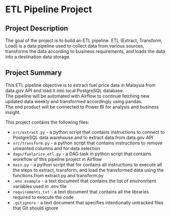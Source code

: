 # ETL Pipeline Project

## Project Description
The goal of the project is to build an ETL pipeline. ETL (Extract, Transform, Load) is a data pipeline used to collect data from various sources, transforms the data according to business requirements, and loads the data into a destination data storage.

## Project Summary
This ETL pipeline objective is to extract fuel price data in Malaysia from data.gov API and load it into local PostgreSQL database. <br>
The pipeline will be automated with Airflow to continue fetching new updated data weekly and transformed accordingly using pandas. <br> The end product will be connected to Power BI for analysis and business insight.

This project contains the following files:
- ``src/extract.py`` - a python script that contains instructions to connect to PostgreSQL data warehouse and to extract data from data.gov API<br>
- ``src/transform.py`` - a python script that contains instructions to remove unwanted columns and for data selection<br>
- ``dags/fuelprice_etl.py`` - a DAG task in python script that contains workflow of this pipeline project in Airflow<br>
- ``main.py`` - a python script that for contains all instructions to execute all the steps to extract, transform, and load the transformed data using the functions from extract.py and transform.py
- ``.env.example`` - a text document that contains the list of environment variables used in .env file<br>
- ``requirements.txt`` - a text document that contains all the libraries required to execute the code<br>
- ``.gitignore`` - a text document that specifies intentionally untracked files that Git should ignore<br>


